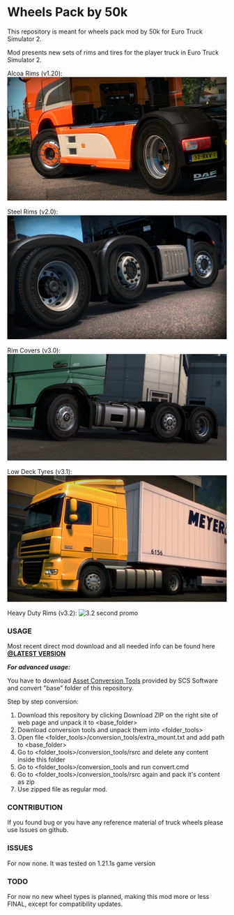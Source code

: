 # Wheels Pack by 50k

This repository is meant for wheels pack mod by 50k for Euro Truck Simulator 2.

Mod presents new sets of rims and tires for the player truck in Euro Truck Simulator 2.

Alcoa Rims (v1.20):
![](/preview/promo_120.jpg?raw=true "1.20 promo")

Steel Rims (v2.0):
![](/preview/promo_2_0.jpg?raw=true "2.0 promo")

Rim Covers (v3.0):
![](/preview/promo_3_0.jpg?raw=true "3.0 promo")

Low Deck Tyres (v3.1):
![](/preview/promo_3_1.jpg?raw=true "3.1 promo")

Heavy Duty Rims (v3.2):
![](/preview/promo_3_2#2.jpg?raw=true "3.2 second promo")


### USAGE

Most recent direct mod download and all needed info can be found here 
**[@LATEST VERSION](../../releases/latest)**

***For advanced usage:***

You have to download [Asset Conversion Tools](http://eurotrucksimulator2.com/conversion_tools.php#what-are-conversion-tools) provided by SCS Software and convert "base" folder of this repository.

Step by step conversion:

1. Download this repository by clicking Download ZIP on the right site of web page and unpack it to \<base_folder>
2. Download conversion tools and unpack them into \<folder_tools>
3. Open file \<folder_tools>/conversion_tools/extra_mount.txt and add path to \<base_folder>
4. Go to \<folder_tools>/conversion_tools/rsrc and delete any content inside this folder
5. Go to \<folder_tools>/conversion_tools and run convert.cmd
6. Go to \<folder_tools>/conversion_tools/rsrc again and pack it's content as zip
7. Use zipped file as regular mod.


### CONTRIBUTION

If you found bug or you have any reference material of truck wheels please use Issues on github.


### ISSUES

For now none. It was tested on 1.21.1s game version


### TODO

For now no new wheel types is planned, making this mod more or less FINAL,
except for compatibility updates.
